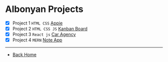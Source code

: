 # Albonyan Projects

- [x] Project 1 `HTML CSS` [Appie](./Appie/readme.md)
- [x] Project 2 `HTML CSS JS` [Kanban Board](./Kanban-Board/readme.md)
- [x] Project 3 `React js` [Car Agency](./Car-Agency/readme.md)
- [x] Project 4 `MERN` [Note App](./Note-App/readme.md)

---

- [Back Home](../README.md)

